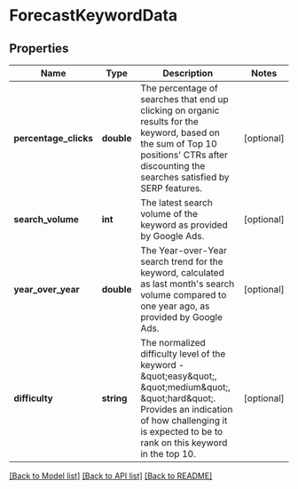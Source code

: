 # ForecastKeywordData

## Properties
Name | Type | Description | Notes
------------ | ------------- | ------------- | -------------
**percentage_clicks** | **double** | The percentage of searches that end up clicking on organic results for the keyword, based on the sum of Top 10 positions&#x27; CTRs after discounting the searches satisfied by SERP features. | [optional] 
**search_volume** | **int** | The latest search volume of the keyword as provided by Google Ads. | [optional] 
**year_over_year** | **double** | The Year-over-Year search trend for the keyword, calculated as last month&#x27;s search volume compared to one year ago, as provided by Google Ads. | [optional] 
**difficulty** | **string** | The normalized difficulty level of the keyword - \&quot;easy\&quot;, \&quot;medium\&quot;, \&quot;hard\&quot;. Provides an indication of how challenging it is expected to be to rank on this keyword in the top 10. | [optional] 

[[Back to Model list]](../../README.md#documentation-for-models) [[Back to API list]](../../README.md#documentation-for-api-endpoints) [[Back to README]](../../README.md)


